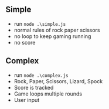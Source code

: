 ## Simple

- run `node .\simple.js`
- normal rules of rock paper scissors
- no loop to keep gaming running
- no score

## Complex

- run `node .\complex.js`
- Rock, Paper, Scissors, Lizard, Spock
- Score is tracked
- Game loops multiple rounds
- User input
